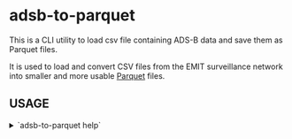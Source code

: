 # adsb-to-parquet

This is a CLI utility to load csv file containing ADS-B data and save them as Parquet files.

It is used to load and convert CSV files from the EMIT surveillance network into smaller and more usable [Parquet]
files.

## USAGE

<details>
<summary>`adsb-to-parquet help`</summary>

```text
$ adsb-to-parquet
```

</details>

[Parquet]: https://parquet.apache.org/docs/file-format/
